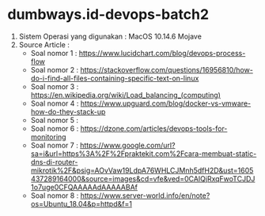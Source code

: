 # dumbways.id-devops-batch2
1. Sistem Operasi yang digunakan : MacOS 10.14.6 Mojave 
2. Source Article :
    - Soal nomor 1 :    https://www.lucidchart.com/blog/devops-process-flow
    - Soal nomor 2 :    https://stackoverflow.com/questions/16956810/how-do-i-find-all-files-containing-specific-text-on-linux
    - Soal nomor 3 :    https://en.wikipedia.org/wiki/Load_balancing_(computing)
    - Soal nomor 4 :    https://www.upguard.com/blog/docker-vs-vmware-how-do-they-stack-up
    - Soal nomor 5 :    
    - Soal nomor 6 :    https://dzone.com/articles/devops-tools-for-monitoring
    - Soal nomor 7 :    https://www.google.com/url?sa=i&url=https%3A%2F%2Fpraktekit.com%2Fcara-membuat-static-dns-di-router-mikrotik%2F&psig=AOvVaw19LdpA76WHLCJMnh5dfH2D&ust=1605437289164000&source=images&cd=vfe&ved=0CAIQjRxqFwoTCJDJ1o7uge0CFQAAAAAdAAAAABAf
    - Soal nomor 8 :    https://www.server-world.info/en/note?os=Ubuntu_18.04&p=httpd&f=1
